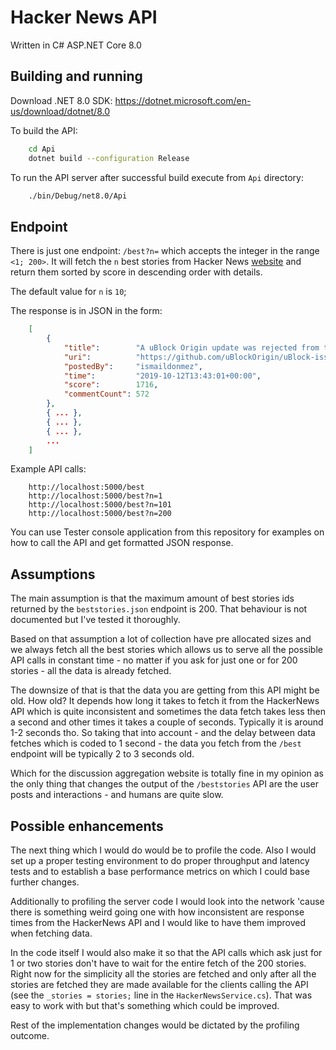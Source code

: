 # Hacker News API

Written in C# ASP.NET Core 8.0

## Building and running

Download .NET 8.0 SDK: https://dotnet.microsoft.com/en-us/download/dotnet/8.0

To build the API:
```sh
    cd Api
    dotnet build --configuration Release
```

To run the API server after successful build execute from `Api` directory:
```sh
    ./bin/Debug/net8.0/Api
```

## Endpoint

There is just one endpoint: `/best?n=` which accepts the integer in the range `<1; 200>`.
It will fetch the `n` best stories from Hacker News [website](https://news.ycombinator.com/)
and return them sorted by score in descending order with details.

The default value for `n` is `10`;

The response is in JSON in the form:
```json
    [
        {
            "title":        "A uBlock Origin update was rejected from the Chrome Web Store",
            "uri":          "https://github.com/uBlockOrigin/uBlock-issues/issues/745",
            "postedBy":     "ismaildonmez",
            "time":         "2019-10-12T13:43:01+00:00",
            "score":        1716,
            "commentCount": 572
        },
        { ... },
        { ... },
        { ... },
        ...
    ]
```

Example API calls:
```
    http://localhost:5000/best
    http://localhost:5000/best?n=1
    http://localhost:5000/best?n=101
    http://localhost:5000/best?n=200
```

You can use Tester console application from this repository
for examples on how to call the API and get formatted JSON response.


## Assumptions

The main assumption is that the maximum amount of best stories ids returned by
the `beststories.json` endpoint is 200.  That behaviour is not documented but
I've tested it thoroughly.

Based on that assumption a lot of collection have pre allocated sizes and we
always fetch all the best stories which allows us to serve all the possible
API calls in constant time - no matter if you ask for just one or for 200
stories - all the data is already fetched.

The downsize of that is that the data you are getting from this API might be
old.  How old?  It depends how long it takes to fetch it from the HackerNews
API which is quite inconsistent and sometimes the data fetch takes less then
a second and other times it takes a couple of seconds.  Typically it is around
1-2 seconds tho.  So taking that into account - and the delay between data
fetches which is coded to 1 second - the data you fetch from the `/best`
endpoint will be typically 2 to 3 seconds old.

Which for the discussion aggregation website is totally fine in my opinion as
the only thing that changes the output of the `/beststories` API are the user
posts and interactions - and humans are quite slow.

## Possible enhancements

The next thing which I would do would be to profile the code.  Also I would set
up a proper testing environment to do proper throughput and latency tests and to
establish a base performance metrics on which I could base further changes.

Additionally to profiling the server code I would look into the network 'cause
there is something weird going one with how inconsistent are response times
from the HackerNews API and I would like to have them improved when fetching data.

In the code itself I would also make it so that the API calls which ask just
for 1 or two stories don't have to wait for the entire fetch of the 200
stories.  Right now for the simplicity all the stories are fetched and only
after all the stories are fetched they are made available for the clients
calling the API (see the `_stories = stories;` line in the `HackerNewsService.cs`).
That was easy to work with but that's something which could be improved.

Rest of the implementation changes would be dictated by the profiling outcome.

